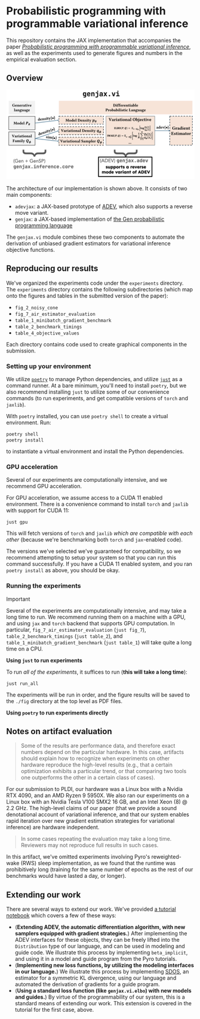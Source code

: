 # Probabilistic programming with programmable variational inference
This repository contains the JAX implementation that accompanies the paper [_Probabilistic programming with programmable variational inference_](./pldi24_programmable_vi_original_submit.pdf), as well as the experiments used to generate figures and numbers in the empirical evaluation section.

## Overview

![architecture](architecture.png)

The architecture of our implementation is shown above. It consists of two main components:

* `adevjax`: a JAX-based prototype of [ADEV](https://dl.acm.org/doi/abs/10.1145/3571198), which also supports a reverse move variant.
* `genjax`: a JAX-based implementation of [the Gen probabilistic programming language](https://dl.acm.org/doi/10.1145/3314221.3314642)

The `genjax.vi` module combines these two components to automate the derivation of unbiased gradient estimators for variational inference objective functions.

## Reproducing our results

We've organized the experiments code under the `experiments` directory. The `experiments` directory contains the following subdirectories (which map onto the figures and tables in the submitted version of the paper):

* `fig_2_noisy_cone`
* `fig_7_air_estimator_evaluation`
* `table_1_minibatch_gradient_benchmark`
* `table_2_benchmark_timings`
* `table_4_objective_values`

Each directory contains code used to create graphical components in the submission.

### Setting up your environment

We utilize [`poetry`](https://python-poetry.org/docs/#installation) to manage Python dependencies, and utilize [`just`](https://github.com/casey/just) as a command runner. At a bare minimum, you'll need to install `poetry`, but we also recommend installing `just` to utilize some of our convenience commands (to run experiments, and get compatible versions of `torch` and `jaxlib`).

With `poetry` installed, you can use `poetry shell` to create a virtual environment. Run:
```
poetry shell
poetry install
```
to instantiate a virtual environment and install the Python dependencies.

### GPU acceleration

Several of our experiments are computationally intensive, and we recommend GPU acceleration.

For GPU acceleration, we assume access to a CUDA 11 enabled environment. There is a convenience command to install `torch` and `jaxlib` with support for CUDA 11:
```
just gpu
```
This will fetch versions of `torch` and `jaxlib` _which are compatible with each other_ (because we're benchmarking both `torch` and `jax`-enabled code). 

The versions we've selected we've guaranteed for compatibility, so we recommend attempting to setup your system so that you can run this command successfully. If you have a CUDA 11 enabled system, and you ran `poetry install` as above, you should be okay.

### Running the experiments

> [!IMPORTANT] 
> Several of the experiments are computationally intensive, and may take a long time to run. We recommend running them on a machine with a GPU, and using `jax` and `torch` backend that supports GPU computation. In particular, `fig_7_air_estimator_evaluation` (`just fig_7`), `table_2_benchmark_timings` (`just table_2`), and `table_1_minibatch_gradient_benchmark` (`just table_1`) will take quite a long time on a CPU.

**Using `just` to run experiments**

To run _all of the experiments_, it suffices to run (**this will take a long time**):

```
just run_all
```

The experiments will be run in order, and the figure results will be saved to the `./fig` directory at the top level as PDF files.

**Using `poetry` to run experiments directly**

## Notes on artifact evaluation

> Some of the results are performance data, and therefore exact numbers depend on the particular hardware. In this case, artifacts should explain how to recognize when experiments on other hardware reproduce the high-level results (e.g., that a certain optimization exhibits a particular trend, or that comparing two tools one outperforms the other in a certain class of cases).

For our submission to PLDI, our hardware was a Linux box with a Nvidia RTX 4090, and an AMD Ryzen 9 5950X. We also ran our experiments on a Linux box with an Nvidia Tesla V100 SMX2 16 GB, and an Intel Xeon (8) @ 2.2 GHz. The high-level claims of our paper (that we provide a sound denotational account of variational inference, and that our system enables rapid iteration over new gradient estimation strategies for variational inference) are hardware independent.

> In some cases repeating the evaluation may take a long time. Reviewers may not reproduce full results in such cases.

In this artifact, we've omitted experiments involving Pyro's reweighted-wake (RWS) sleep implementation, as we found that the runtime was prohibitively long (training for the same number of epochs as the rest of our benchmarks would have lasted a day, or longer).


## Extending our work
There are several ways to extend our work. We've provided [a tutorial notebook](./notebooks/extending_our_work.ipynb) which covers a few of these ways:
* (**Extending ADEV, the automatic differentiation algorithm, with new samplers equipped with gradient strategies.**) After implementing the ADEV interfaces for these objects, they can be freely lifted into the `Distribution` type of our language, and can be used in modeling and guide code. We illustrate this process by implementing `beta_implicit`, and using it in a model and guide program from the Pyro tutorials.
* (**Implementing new loss functions, by utilizing the modeling interfaces in our language.**) We illustrate this process by implementing [SDOS](https://arxiv.org/abs/2103.01030), an estimator for a symmetric KL divergence, using our language and automated the derivation of gradients for a guide program.
* (**Using a standard loss function (like `genjax.vi.elbo`) with new models and guides.**) By virtue of the programmability of our system, this is a standard means of extending our work. This extension is covered in the tutorial for the first case, above.
